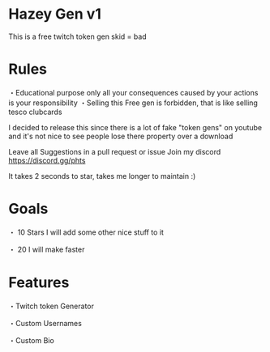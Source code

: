 # Hazey Gen v1
This is a free twitch token gen skid = bad

# Rules

・Educational purpose only all your consequences caused by your actions is your responsibility ・Selling this Free gen is forbidden, that is like selling tesco clubcards

I decided to release this since there is a lot of fake "token gens" on youtube and it's not nice to see people lose there property over a download

Leave all Suggestions in a pull request or issue
Join my discord
https://discord.gg/phts

It takes 2 seconds to star, takes me longer to maintain :)

# Goals

・ 10 Stars I will add some other nice stuff to it

・ 20  I will make faster

# Features

・Twitch token Generator

・Custom Usernames

・Custom Bio


